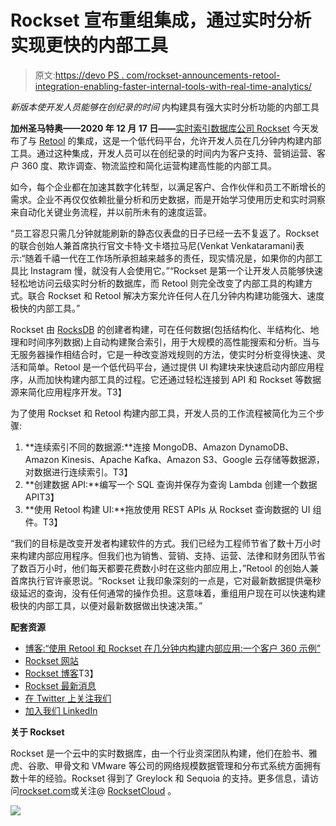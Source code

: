 # Rockset 宣布重组集成，通过实时分析实现更快的内部工具

> 原文:[https://devo PS . com/rockset-announcements-retool-integration-enabling-faster-internal-tools-with-real-time-analytics/](https://devops.com/rockset-announces-retool-integration-enabling-faster-internal-tools-with-real-time-analytics/)

*新版本使开发人员能够在创纪录的时间* 内构建具有强大实时分析功能的内部工具

 **加州圣马特奥——2020 年 12 月 17 日——**[实时索引数据库公司 Rockset](https://rockset.com/) 今天发布了与 [Retool](https://retool.com/) 的集成，这是一个低代码平台，允许开发人员在几分钟内构建内部工具。通过这种集成，开发人员可以在创纪录的时间内为客户支持、营销运营、客户 360 度、欺诈调查、物流监控和简化运营构建高性能的内部工具。

如今，每个企业都在加速其数字化转型，以满足客户、合作伙伴和员工不断增长的需求。企业不再仅仅依赖批量分析和历史数据，而是开始学习使用历史和实时洞察来自动化关键业务流程，并以前所未有的速度运营。

“员工容忍只需几分钟就能刷新的静态仪表盘的日子已经一去不复返了。Rockset 的联合创始人兼首席执行官文卡特·文卡塔拉马尼(Venkat Venkataramani)表示:“随着千禧一代在工作场所承担越来越多的责任，现实情况是，如果你的内部工具比 Instagram 慢，就没有人会使用它。”“Rockset 是第一个让开发人员能够快速轻松地访问云级实时分析的数据库，而 Retool 则完全改变了内部工具的构建方式。联合 Rockset 和 Retool 解决方案允许任何人在几分钟内构建功能强大、速度极快的内部工具。”

Rockset 由 [RocksDB](https://rockset.com/blog/rocksdb-is-eating-the-database-world/) 的创建者构建，可在任何数据(包括结构化、半结构化、地理和时间序列数据)上自动构建聚合索引，用于大规模的高性能搜索和分析。当与无服务器操作相结合时，它是一种改变游戏规则的方法，使实时分析变得快速、灵活和简单。Retool 是一个低代码平台，通过提供 UI 构建块来快速启动内部应用程序，从而加快构建内部工具的过程。它还通过轻松连接到 API 和 Rockset 等数据源来简化应用程序开发。T3】

为了使用 Rockset 和 Retool 构建内部工具，开发人员的工作流程被简化为三个步骤:

1.  **连续索引不同的数据源:**连接 MongoDB、Amazon DynamoDB、Amazon Kinesis、Apache Kafka、Amazon S3、Google 云存储等数据源，对数据进行连续索引。T3】
2.  **创建数据 API:**编写一个 SQL 查询并保存为查询 Lambda 创建一个数据 APIT3】
3.  **使用 Retool 构建 UI:**拖放使用 REST APIs 从 Rockset 查询数据的 UI 组件。T3】

“我们的目标是改变开发者构建软件的方式。我们已经为工程师节省了数十万小时来构建内部应用程序。但我们也为销售、营销、支持、运营、法律和财务团队节省了数百万小时，他们每天都要花费数小时在这些内部应用上，”Retool 的创始人兼首席执行官许豪恩说。“Rockset 让我印象深刻的一点是，它对最新数据提供毫秒级延迟的查询，没有任何通常的操作负担。这意味着，重组用户现在可以快速构建极快的内部工具，以便对最新数据做出快速决策。”

**配套资源**

*   [博客:“使用 Retool 和 Rockset 在几分钟内构建内部应用:一个客户 360 示例”](https://rockset.com/blog/build-internal-apps-in-minutes-retool-rockset-customer-360/)
*   [Rockset 网站](https://rockset.com/)
*   [Rockset 博客](https://rockset.com/blog/)T3】
*   [Rockset 最新消息](https://rockset.com/company/)
*   [在 Twitter 上关注我们](https://twitter.com/RocksetCloud)
*   [加入我们 LinkedIn](https://www.linkedin.com/company/rocksetcloud)

**关于 Rockset**

Rockset 是一个云中的实时数据库，由一个行业资深团队构建，他们在脸书、雅虎、谷歌、甲骨文和 VMware 等公司的网络规模数据管理和分布式系统方面拥有数十年的经验。Rockset 得到了 Greylock 和 Sequoia 的支持。更多信息，请访问[rockset.com](http://rockset.com/)或关注@ [RocksetCloud](https://twitter.com/rocksetcloud) 。

![](../Images/80fa6adcfc3f64d015030e2a410150ff.png)